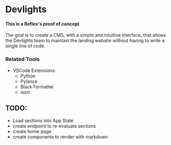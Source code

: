 # Devlights

#### This is a Reflex's proof of concept

The goal is to create a CMS, with a simple and intuitive interface, that allows the Devlights team to maintain the landing website without having to write a single line of code.

### Related Tools

- VSCode Extensions:
  - Python
  - Pylance
  - Black Formatter
  - isort

## TODO:

- Load sections into App State
- create endpoint to re-evaluate sections
- create home page
- create components to render with markdown

